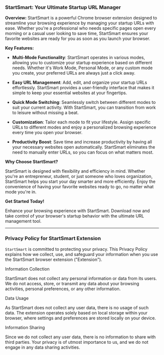### StartSmart: Your Ultimate Startup URL Manager

**Overview:**
StartSmart is a powerful Chrome browser extension designed to streamline your browsing experience by managing your startup URLs with ease. Whether you're a professional who needs specific pages open every morning or a casual user looking to save time, StartSmart ensures your favorite websites are ready for you as soon as you launch your browser.

**Key Features:**

- **Multi-Mode Functionality**: StartSmart operates in various modes, allowing you to customize your startup experience based on different needs. Whether it's Work Mode, Personal Mode, or any custom mode you create, your preferred URLs are always just a click away.
- **Easy URL Management**: Add, edit, and organize your startup URLs effortlessly. StartSmart provides a user-friendly interface that makes it simple to keep your essential websites at your fingertips.
- **Quick Mode Switching**: Seamlessly switch between different modes to suit your current activity. With StartSmart, you can transition from work to leisure without missing a beat.

- **Customization**: Tailor each mode to fit your lifestyle. Assign specific URLs to different modes and enjoy a personalized browsing experience every time you open your browser.

- **Productivity Boost**: Save time and increase productivity by having all your necessary websites open automatically. StartSmart eliminates the need to manually enter URLs, so you can focus on what matters most.

**Why Choose StartSmart?**

StartSmart is designed with flexibility and efficiency in mind. Whether you're an entrepreneur, student, or just someone who loves organization, StartSmart helps you start your day smarter and more efficiently. Enjoy the convenience of having your favorite websites ready to go, no matter what mode you're in.

**Get Started Today!**

Enhance your browsing experience with StartSmart. Download now and take control of your browser's startup behavior with the ultimate URL management tool.

---

### Privacy Policy for StartSmart Extension

`StartSmart` is committed to protecting your privacy. This Privacy Policy explains how we collect, use, and safeguard your information when you use the StartSmart browser extension ("Extension").

Information Collection

StartSmart does not collect any personal information or data from its users. We do not access, store, or transmit any data about your browsing activities, personal preferences, or any other information.

Data Usage

As StartSmart does not collect any user data, there is no usage of such data. The extension operates solely based on local storage within your browser, where settings and preferences are stored locally on your device.

Information Sharing

Since we do not collect any user data, there is no information to share with third parties. Your privacy is of utmost importance to us, and we do not engage in any data sharing activities.

